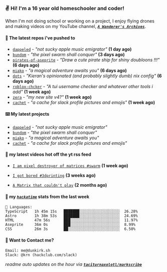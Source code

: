 ### ✌️ Hi! I'm a 16 year old homeschooler and coder!

When I'm not doing school or working on a project, I enjoy flying drones and making videos on my YouTube channel, [**_`A Wanderer's Archives`_**](https://youtube.com/@wanderer.archives).

#### 👷 The latest repos i've pushed to

- [`dappeled`](https://github.com/taciturnaxolotl/dappeled) - _"not sucky apple music emigrator"_ **(1 day ago)**
- [`bundom`](https://github.com/taciturnaxolotl/bundom) - _"the pixel swarm shall conquer"_ **(3 days ago)**
- [`pirates-of-aseprite`](https://github.com/Spectralo/pirates-of-aseprite) - _"Draw a cute pirate ship for shiny doubloons !!!"_ **(6 days ago)**
- [`miako`](https://github.com/taciturnaxolotl/miako) - _"a magical adventure awaits you"_ **(6 days ago)**
- [`dots`](https://github.com/taciturnaxolotl/dots) - _"Kieran's opinionated (and probably slightly dumb) nix config"_ **(6 days ago)**
- [`roblox-chcker`](https://github.com/taciturnaxolotl/roblox-chcker) - _"A tui username checker and whatever other tools i add"_ **(1 week ago)**
- [`zera`](https://github.com/taciturnaxolotl/zera) - _"my new site v4?"_ **(1 week ago)**
- [`cachet`](https://github.com/taciturnaxolotl/cachet) - _"a cache for slack profile pictures and emojis"_ **(1 week ago)**

#### ⌨️ My latest projects

- [`dappeled`](https://github.com/taciturnaxolotl/dappeled) - _"not sucky apple music emigrator"_
- [`bundom`](https://github.com/taciturnaxolotl/bundom) - _"the pixel swarm shall conquer"_
- [`miako`](https://github.com/taciturnaxolotl/miako) - _"a magical adventure awaits you"_
- [`cachet`](https://github.com/taciturnaxolotl/cachet) - _"a cache for slack profile pictures and emojis"_

#### 🍿 my latest videos hot off the yt rss feed

- [`I am pixel destroyer of matrices #swarm`](https://www.youtube.com/watch?v=bh3vvy5NyKg) **(1 week ago)**

- [`I got bored #3dprinting`](https://www.youtube.com/watch?v=59f5n1NeItE) **(3 weeks ago)**

- [`A Matrix that couldn't play`](https://www.youtube.com/watch?v=NodwjZF7uZw) **(2 months ago)**



#### 📡 my [_`hackatime`_](https://waka.hackclub.com) stats from the last week

```text
💾 Languages:
TypeScript   1h 45m 15s   ███████░░░░░░░░░░░░░░░░░░  26.28%
Astro        1h 38m 53s   ███████░░░░░░░░░░░░░░░░░░  24.69%
HTML         47m 56s      ███░░░░░░░░░░░░░░░░░░░░░░  11.97%
Aseprite     36m 0s       ███░░░░░░░░░░░░░░░░░░░░░░  8.99%
CSS          26m 3s       ██░░░░░░░░░░░░░░░░░░░░░░░  6.50%
```

#### 📮 Want to Contact me?

```text
Email: me@dunkirk.sh
Slack: @krn (hackclub.com/slack)
```

_readme auto updates on the hour via [**`taciturnaxolotl/markscribe`**](https://github.com/taciturnaxolotl/markscribe)_
